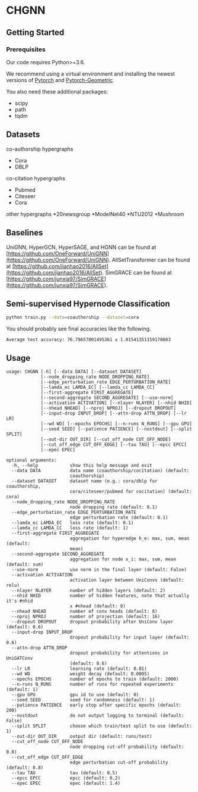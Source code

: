 # CHGNN





## Getting Started

### Prerequisites

Our code requires Python>=3.6. 

We recommend using a virtual environment and installing the newest versions of  [Pytorch](https://pytorch.org/) and [Pytorch-Geometric](https://github.com/rusty1s/pytorch_geometric).


You also need these additional packages:

* scipy
* path
* tqdm


## Datasets

co-authorship hypergraphs
* Cora
* DBLP

co-citation hypergraphs
* Pubmed
* Citeseer
* Cora

other hypergraphs
*20newsgroup
*ModelNet40
*NTU2012
*Mushroom

## Baselines
UniGNN, HyperGCN, HyperSAGE, and HGNN  can be found   at [https://github.com/OneForward/UniGNN](https://github.com/OneForward/UniGNN).
AllSetTransformer can be found at [https://github.com/jianhao2016/AllSet](https://github.com/jianhao2016/AllSet).
SimGRACE can be found at [https://github.com/junxia97/SimGRACE](https://github.com/junxia97/SimGRACE).

## Semi-supervised Hypernode Classification

```sh
python train.py --data=coauthorship --dataset=cora 
```

You should probably see final accuracies like the following.  

`Average test accuracy: 76.79657001495361 ± 1.01541351159170083`


## Usage


```
usage: CHGNN [-h] [--data DATA] [--dataset DATASET]
             [--node_dropping_rate NODE_DROPPING_RATE]
             [--edge_perturbation_rate EDGE_PERTURBATION_RATE]
             [--lamda_ec LAMDA_EC] [--lamda_cc LAMDA_CC]
             [--first-aggregate FIRST_AGGREGATE]
             [--second-aggregate SECOND_AGGREGATE] [--use-norm]
             [--activation ACTIVATION] [--nlayer NLAYER] [--nhid NHID]
             [--nhead NHEAD] [--nproj NPROJ] [--dropout DROPOUT]
             [--input-drop INPUT_DROP] [--attn-drop ATTN_DROP] [--lr LR]
             [--wd WD] [--epochs EPOCHS] [--n-runs N_RUNS] [--gpu GPU]
             [--seed SEED] [--patience PATIENCE] [--nostdout] [--split SPLIT]
             [--out-dir OUT_DIR] [--cut_off_node CUT_OFF_NODE]
             [--cut_off_edge CUT_OFF_EDGE] [--tau TAU] [--epcc EPCC]
             [--epec EPEC]

optional arguments:
  -h, --help            show this help message and exit
  --data DATA           data name (coauthorship/cocitation) (default:
                        coauthorship)
  --dataset DATASET     dataset name (e.g.: cora/dblp for coauthorship,
                        cora/citeseer/pubmed for cocitation) (default: cora)
  --node_dropping_rate NODE_DROPPING_RATE
                        node dropping rate (default: 0.1)
  --edge_perturbation_rate EDGE_PERTURBATION_RATE
                        edge perturbation rate (default: 0.1)
  --lamda_ec LAMDA_EC   loss rate (default: 0.1)
  --lamda_cc LAMDA_CC   loss rate (default: 1)
  --first-aggregate FIRST_AGGREGATE
                        aggregation for hyperedge h_e: max, sum, mean (default:
                        mean)
  --second-aggregate SECOND_AGGREGATE
                        aggregation for node x_i: max, sum, mean (default: sum)
  --use-norm            use norm in the final layer (default: False)
  --activation ACTIVATION
                        activation layer between UniConvs (default: relu)
  --nlayer NLAYER       number of hidden layers (default: 2)
  --nhid NHID           number of hidden features, note that actually it's #nhid
                        x #nhead (default: 8)
  --nhead NHEAD         number of conv heads (default: 8)
  --nproj NPROJ         number of projection (default: 16)
  --dropout DROPOUT     dropout probability after UniConv layer (default: 0.6)
  --input-drop INPUT_DROP
                        dropout probability for input layer (default: 0.6)
  --attn-drop ATTN_DROP
                        dropout probability for attentions in UniGATConv
                        (default: 0.6)
  --lr LR               learning rate (default: 0.01)
  --wd WD               weight decay (default: 0.0005)
  --epochs EPOCHS       number of epochs to train (default: 2000)
  --n-runs N_RUNS       number of runs for repeated experiments (default: 1)
  --gpu GPU             gpu id to use (default: 0)
  --seed SEED           seed for randomness (default: 1)
  --patience PATIENCE   early stop after specific epochs (default: 200)
  --nostdout            do not output logging to terminal (default: False)
  --split SPLIT         choose which train/test split to use (default: 1)
  --out-dir OUT_DIR     output dir (default: runs/test)
  --cut_off_node CUT_OFF_NODE
                        node dropping cut-off probability (default: 0.8)
  --cut_off_edge CUT_OFF_EDGE
                        edge perturbation cut-off probability (default: 0.8)
  --tau TAU             tau (default: 0.5)
  --epcc EPCC           epcc (default: 0.2)
  --epec EPEC           epec (default: 1.4)


```






